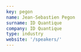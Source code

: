 ```yaml
---
key: pegon
name: Jean-Sebastien Pegon
surname: ID Quantique
company: ID Quantique
type: industry
website: '/speakers/'
---
```

